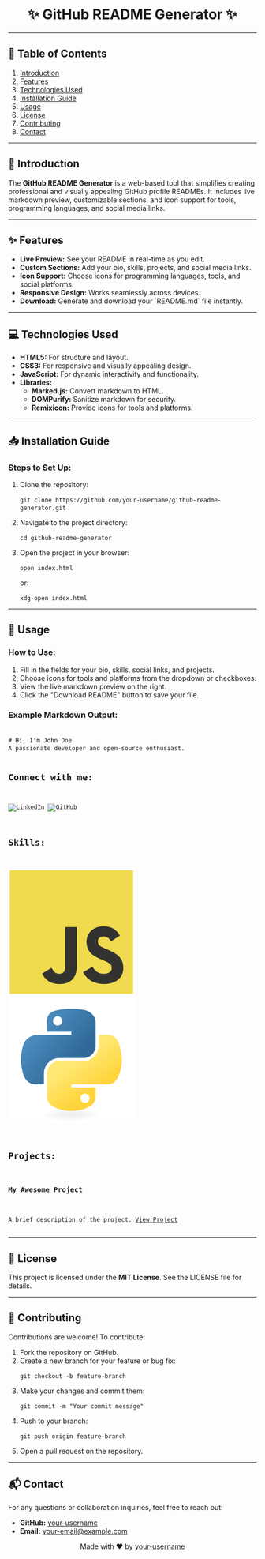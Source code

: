 <h1 align="center">✨ GitHub README Generator ✨</h1>

<hr>

<h2>📑 Table of Contents</h2>
<ol>
    <li><a href="#introduction">Introduction</a></li>
    <li><a href="#features">Features</a></li>
    <li><a href="#technologies-used">Technologies Used</a></li>
    <li><a href="#installation-guide">Installation Guide</a></li>
    <li><a href="#usage">Usage</a></li>
    <li><a href="#license">License</a></li>
    <li><a href="#contributing">Contributing</a></li>
    <li><a href="#contact">Contact</a></li>
</ol>

<hr>

<h2 id="introduction">📖 Introduction</h2>
<p>
    The <strong>GitHub README Generator</strong> is a web-based tool that simplifies creating professional and visually appealing GitHub profile READMEs. 
    It includes live markdown preview, customizable sections, and icon support for tools, programming languages, and social media links.
</p>

<hr>

<h2 id="features">✨ Features</h2>
<ul>
    <li><strong>Live Preview:</strong> See your README in real-time as you edit.</li>
    <li><strong>Custom Sections:</strong> Add your bio, skills, projects, and social media links.</li>
    <li><strong>Icon Support:</strong> Choose icons for programming languages, tools, and social platforms.</li>
    <li><strong>Responsive Design:</strong> Works seamlessly across devices.</li>
    <li><strong>Download:</strong> Generate and download your `README.md` file instantly.</li>
</ul>

<hr>

<h2 id="technologies-used">💻 Technologies Used</h2>
<ul>
    <li><strong>HTML5:</strong> For structure and layout.</li>
    <li><strong>CSS3:</strong> For responsive and visually appealing design.</li>
    <li><strong>JavaScript:</strong> For dynamic interactivity and functionality.</li>
    <li><strong>Libraries:</strong>
        <ul>
            <li><strong>Marked.js:</strong> Convert markdown to HTML.</li>
            <li><strong>DOMPurify:</strong> Sanitize markdown for security.</li>
            <li><strong>Remixicon:</strong> Provide icons for tools and platforms.</li>
        </ul>
    </li>
</ul>

<hr>

<h2 id="installation-guide">📥 Installation Guide</h2>
<h3>Steps to Set Up:</h3>
<ol>
    <li>Clone the repository:
        <pre><code>git clone https://github.com/your-username/github-readme-generator.git</code></pre>
    </li>
    <li>Navigate to the project directory:
        <pre><code>cd github-readme-generator</code></pre>
    </li>
    <li>Open the project in your browser:
        <pre><code>open index.html</code></pre>
        or:
        <pre><code>xdg-open index.html</code></pre>
    </li>
</ol>

<hr>

<h2 id="usage">🔧 Usage</h2>
<h3>How to Use:</h3>
<ol>
    <li>Fill in the fields for your bio, skills, social links, and projects.</li>
    <li>Choose icons for tools and platforms from the dropdown or checkboxes.</li>
    <li>View the live markdown preview on the right.</li>
    <li>Click the "Download README" button to save your file.</li>
</ol>

<h3>Example Markdown Output:</h3>
<pre><code>
# Hi, I'm John Doe
A passionate developer and open-source enthusiast.

## Connect with me:
![LinkedIn](https://raw.githubusercontent.com/rahuldkjain/github-profile-readme-generator/master/src/images/icons/Social/linked-in-alt.svg)
![GitHub](https://raw.githubusercontent.com/rahuldkjain/github-profile-readme-generator/master/src/images/icons/Social/github.svg)

## Skills:
![JavaScript](https://raw.githubusercontent.com/devicons/devicon/master/icons/javascript/javascript-original.svg)
![Python](https://raw.githubusercontent.com/devicons/devicon/master/icons/python/python-original.svg)

## Projects:
### My Awesome Project
A brief description of the project.
[View Project](https://github.com/username/project)
</code></pre>

<hr>

<h2 id="license">📜 License</h2>
<p>This project is licensed under the <strong>MIT License</strong>. See the LICENSE file for details.</p>

<hr>

<h2 id="contributing">🤝 Contributing</h2>
<p>Contributions are welcome! To contribute:</p>
<ol>
    <li>Fork the repository on GitHub.</li>
    <li>Create a new branch for your feature or bug fix:
        <pre><code>git checkout -b feature-branch</code></pre>
    </li>
    <li>Make your changes and commit them:
        <pre><code>git commit -m "Your commit message"</code></pre>
    </li>
    <li>Push to your branch:
        <pre><code>git push origin feature-branch</code></pre>
    </li>
    <li>Open a pull request on the repository.</li>
</ol>

<hr>

<h2 id="contact">📬 Contact</h2>
<p>For any questions or collaboration inquiries, feel free to reach out:</p>
<ul>
    <li><strong>GitHub:</strong> <a href="https://github.com/your-username" target="_blank">your-username</a></li>
    <li><strong>Email:</strong> <a href="mailto:your-email@example.com">your-email@example.com</a></li>
</ul>

<p align="center">Made with ❤️ by <a href="https://github.com/your-username">your-username</a></p>
